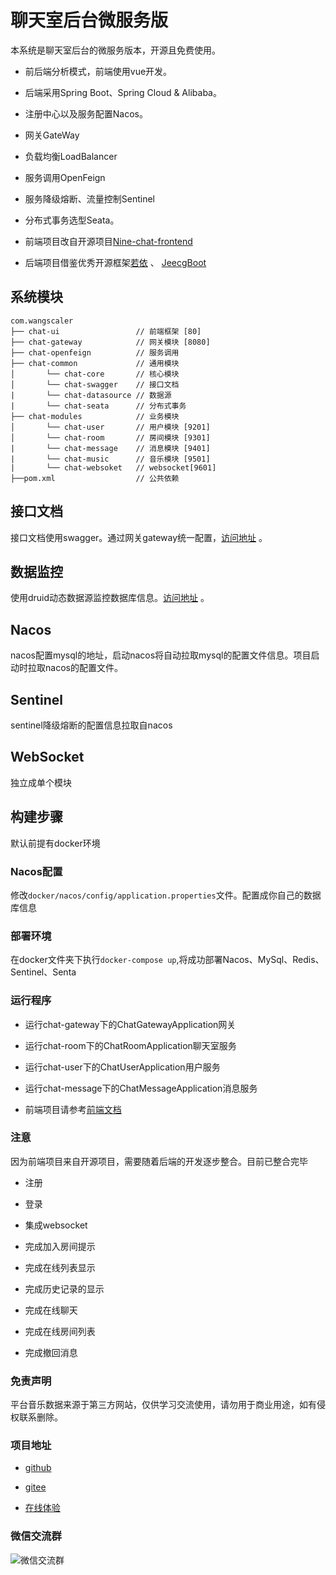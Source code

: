# 聊天室后台微服务版

本系统是聊天室后台的微服务版本，开源且免费使用。

- 前后端分析模式，前端使用vue开发。

- 后端采用Spring Boot、Spring Cloud & Alibaba。

- 注册中心以及服务配置Nacos。

- 网关GateWay

- 负载均衡LoadBalancer

- 服务调用OpenFeign

- 服务降级熔断、流量控制Sentinel

- 分布式事务选型Seata。

- 前端项目改自开源项目[Nine-chat-frontend](https://github.com/longyanjiang/Nine-chat-frontend)

- 后端项目借鉴优秀开源框架[若依](https://github.com/yangzongzhuan/RuoYi-Cloud) 、 [JeecgBoot](https://github.com/jeecgboot/jeecg-boot)

## 系统模块

~~~
com.wangscaler     
├── chat-ui                 // 前端框架 [80]
├── chat-gateway            // 网关模块 [8080]
├── chat-openfeign          // 服务调用               
├── chat-common             // 通用模块
│       └── chat-core       // 核心模块
│       └── chat-swagger    // 接口文档
|       └── chat-datasource // 数据源
|       └── chat-seata      // 分布式事务
├── chat-modules            // 业务模块
│       └── chat-user       // 用户模块 [9201]
│       └── chat-room       // 房间模块 [9301]
|       └── chat-message    // 消息模块 [9401]
|       └── chat-music      // 音乐模块 [9501]
|       └── chat-websoket   // websocket[9601]
├──pom.xml                  // 公共依赖
~~~

## 接口文档

接口文档使用swagger。通过网关gateway统一配置，[访问地址](http://localhost:8080/swagger-ui/index.html) 。

## 数据监控

使用druid动态数据源监控数据库信息。[访问地址](http://localhost:9201/druid/login.html) 。

## Nacos

nacos配置mysql的地址，启动nacos将自动拉取mysql的配置文件信息。项目启动时拉取nacos的配置文件。

## Sentinel

sentinel降级熔断的配置信息拉取自nacos

## WebSocket

独立成单个模块

## 构建步骤

默认前提有docker环境

### Nacos配置

修改`docker/nacos/config/application.properties`文件。配置成你自己的数据库信息

### 部署环境

在docker文件夹下执行`docker-compose up`,将成功部署Nacos、MySql、Redis、Sentinel、Senta

### 运行程序

- 运行chat-gateway下的ChatGatewayApplication网关

- 运行chat-room下的ChatRoomApplication聊天室服务

- 运行chat-user下的ChatUserApplication用户服务

- 运行chat-message下的ChatMessageApplication消息服务

- 前端项目请参考[前端文档](./chat-ui/README.md)

### 注意

因为前端项目来自开源项目，需要随着后端的开发逐步整合。目前已整合完毕

- 注册

- 登录

- 集成websocket

- 完成加入房间提示

- 完成在线列表显示

- 完成历史记录的显示

- 完成在线聊天

- 完成在线房间列表

- 完成撤回消息

### 免责声明

平台音乐数据来源于第三方网站，仅供学习交流使用，请勿用于商业用途，如有侵权联系删除。

### 项目地址

- [github](https://github.com/WangScaler/chatBackendCloud)

- [gitee](https://gitee.com/WangScaler/chatBackendCloud)

- [在线体验](http://chat.dilicili.cn)

### 微信交流群

![微信交流群](http://chat.dilicili.cn/static/img/wechat.jpg)
